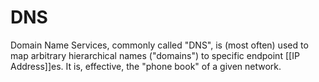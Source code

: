 # DNS

Domain Name Services, commonly called "DNS", is (most often) used to map arbitrary hierarchical names ("domains") to specific endpoint [[IP Address]]es.  It is, effective, the "phone book" of a given network.